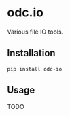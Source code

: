 odc.io
======

Various file IO tools.

Installation
------------

```
pip install odc-io
```

Usage
-----

TODO
